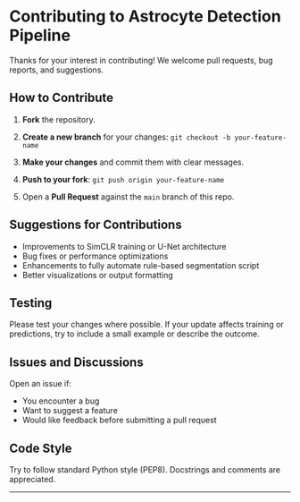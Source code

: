 # Contributing to Astrocyte Detection Pipeline

Thanks for your interest in contributing! We welcome pull requests, bug reports, and suggestions.

## How to Contribute

1. **Fork** the repository.
2. **Create a new branch** for your changes:
  `git checkout -b your-feature-name`

3. **Make your changes** and commit them with clear messages.
4. **Push to your fork**:
`git push origin your-feature-name`

5. Open a **Pull Request** against the `main` branch of this repo.

##  Suggestions for Contributions

- Improvements to SimCLR training or U-Net architecture
- Bug fixes or performance optimizations
- Enhancements to fully automate rule-based segmentation script
- Better visualizations or output formatting

## Testing

Please test your changes where possible. If your update affects training or predictions, try to include a small example or describe the outcome.

## Issues and Discussions

Open an issue if:
- You encounter a bug
- Want to suggest a feature
- Would like feedback before submitting a pull request

## Code Style

Try to follow standard Python style (PEP8). Docstrings and comments are appreciated.

---
